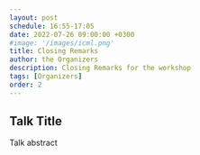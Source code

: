 ```yaml
---
layout: post
schedule: 16:55-17:05
date: 2022-07-26 09:00:00 +0300
#image: '/images/icml.png'
title: Closing Remarks
author: the Organizers
description: Closing Remarks for the workshop
tags: [Organizers]
order: 2
---
```


## Talk Title
Talk abstract
